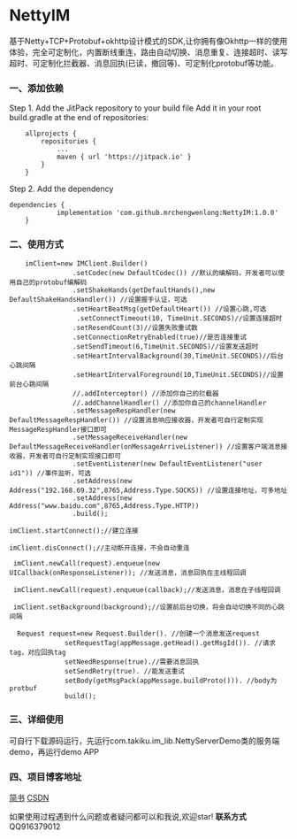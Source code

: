 # NettyIM
基于Netty+TCP+Protobuf+okhttp设计模式的SDK,让你拥有像Okhttp一样的使用体验，完全可定制化，内置断线重连，路由自动切换、消息重复、连接超时、读写超时、可定制化拦截器、消息回执(已读，撤回等)、可定制化protobuf等功能。

### 一、添加依赖
Step 1. Add the JitPack repository to your build file
Add it in your root build.gradle at the end of repositories:
```
	allprojects {
		repositories {
			...
			maven { url 'https://jitpack.io' }
		}
	}
```
Step 2. Add the dependency
```
dependencies {
	        implementation 'com.github.mrchengwenlong:NettyIM:1.0.0'
	}
```
### 二、使用方式
``` //所以default都可以替换成开发者的实现，只要实现相应接口即可
    imClient=new IMClient.Builder()
                .setCodec(new DefaultCodec()) //默认的编解码，开发者可以使用自己的protobuf编解码
                .setShakeHands(getDefaultHands(),new DefaultShakeHandsHandler()) //设置握手认证，可选
                .setHeartBeatMsg(getDefaultHeart()) //设置心跳,可选
                 .setConnectTimeout(10, TimeUnit.SECONDS)//设置连接超时
                .setResendCount(3)//设置失败重试数
                .setConnectionRetryEnabled(true)//是否连接重试
                .setSendTimeout(6,TimeUnit.SECONDS)//设置发送超时
                .setHeartIntervalBackground(30,TimeUnit.SECONDS)//后台心跳间隔
                .setHeartIntervalForeground(10,TimeUnit.SECONDS)//设置前台心跳间隔
                //.addInterceptor() //添加你自己的拦截器
                //.addChannelHandler() //添加你自己的channelHandler
                .setMessageRespHandler(new DefaultMessageRespHandler()) //设置消息响应接收器，开发者可自行定制实现MessageRespHandler接口即可
                .setMessageReceiveHandler(new DefaultMessageReceiveHandler(onMessageArriveListener)) //设置客户端消息接收器，开发者可自行定制实现接口即可
                .setEventListener(new DefaultEventListener("user id1")) //事件监听，可选
                .setAddress(new Address("192.168.69.32",8765,Address.Type.SOCKS)) //设置连接地址，可多地址
                .setAddress(new Address("www.baidu.com",8765,Address.Type.HTTP))
                .build();
```
```
imClient.startConnect();//建立连接
```
```
imClient.disConnect();//主动断开连接，不会自动重连
```
```
 imClient.newCall(request).enqueue(new UICallback(onResponseListener)); //发送消息，消息回执在主线程回调
```
```
 imClient.newCall(request).enqueue(callback);//发送消息，消息在子线程回调
```
```
 imClient.setBackground(background);//设置前后台切换，将会自动切换不同的心跳间隔
```
```
  Request request=new Request.Builder(). //创建一个消息发送request
              setRequestTag(appMessage.getHead().getMsgId()). //请求tag，对应回执tag
              setNeedResponse(true).//需要消息回执
              setSendRetry(true). //能发送重试
              setBody(getMsgPack(appMessage.buildProto())). //body为protbuf
              build();
```
### 三、详细使用
可自行下载源码运行，先运行com.takiku.im_lib.NettyServerDemo类的服务端demo，再运行demo APP

### 四、项目博客地址
[简书](https://www.jianshu.com/p/5b01f4d6e4f4)       [CSDN](https://blog.csdn.net/smile__dream/article/details/105681018)

如果使用过程遇到什么问题或者疑问都可以和我说,欢迎star!
**联系方式**QQ916379012
